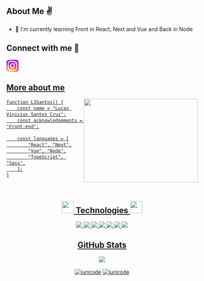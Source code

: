 <h2> About Me ✌️</h2>

- 🌱 I'm currently learning Front in React, Next and Vue and Back in Node

<h2> Connect with me 🤝</h2> 
<a href = 'https://www.instagram.com/luka_santos_/'> <img width = '32px' align= 'center' src="https://github.com/wle8300/instagram-logo/blob/master/logo.svg"/>  

<h2> More about me </h2> 

<img align="right" width="300" height="220" src="https://i2.wp.com/allhtaccess.info/wp-content/uploads/2018/03/programming.gif?fit=1281%2C716&ssl=1" />

```Js
function L3Santos() {
    const name = "Lucas Vinicius Santos Cruz";
    const acknowledgements = "Front-end";

    const languages = [
        "React", "Next",
        "Vue", "Node",
        "TypeScript", "Sass",
    ];
}
```
</br>

<h2  align="center"> 
  <img src = "https://media2.giphy.com/media/QssGEmpkyEOhBCb7e1/giphy.gif?cid=ecf05e47a0n3gi1bfqntqmob8g9aid1oyj2wr3ds3mg700bl&rid=giphy.gif" width = 32px height=32px >  
  Technologies 
  <img src = "https://media2.giphy.com/media/QssGEmpkyEOhBCb7e1/giphy.gif?cid=ecf05e47a0n3gi1bfqntqmob8g9aid1oyj2wr3ds3mg700bl&rid=giphy.gif" width = 32px height=32px >
</h2>

<div  align="center">
  <code><img height="45" src="https://cdn.jsdelivr.net/gh/devicons/devicon/icons/react/react-original.svg"></code>
  <code><img height="45" src="https://github.com/L3Santos/L3Santos/assets/126369908/a3134062-6942-4f6c-a481-2eefe9bf1d93"></code>
  <code><img height="45" src="https://github.com/rahulbanerjee26/githubProfileReadmeGenerator/blob/main/icons/vuejs.svg"></code>
  <code><img height="45" src="https://cdn.jsdelivr.net/gh/devicons/devicon/icons/typescript/typescript-plain.svg"></code>
  <code><img height="45" src="https://cdn.jsdelivr.net/gh/devicons/devicon/icons/nodejs/nodejs-original.svg"></code>
  <code><img height="45" src="https://cdn.jsdelivr.net/gh/devicons/devicon/icons/postgresql/postgresql-plain-wordmark.svg"></code>
  <code><img height="45" src="https://cdn.jsdelivr.net/gh/devicons/devicon/icons/sass/sass-original.svg"></code>
</div>

<h2 align="center"> GitHub Stats </h2>
<p align="center">
  <img src="http://github-readme-streak-stats.herokuapp.com?user=L3Santos&theme=dark&hide_border=true&date_format=j%2Fn%5B%2FY%5D"></img>
</p>

<div align="center">

[![iuricode](https://github-readme-stats.vercel.app/api/top-langs/?username=L3Santos&theme=dark&hide_langs_below=1)](https://github.com/anuraghazra/github-readme-stats)
[![iuricode](https://github-readme-stats.vercel.app/api?username=L3Santos&theme=dark)](https://github.com/anuraghazra/github-readme-stats)

</div>
